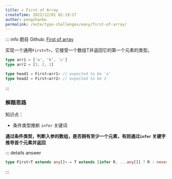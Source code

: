 ```yaml
---
title: ✔️ First of Array
createTime: 2022/12/01 02:19:27
author: pengzhanbo
permalink: /note/type-challenges/easy/first-of-array/
---
```


::: info 题目
Github: [First of array](https://github.com/type-challenges/type-challenges/blob/main/questions/00014-easy-first/)

实现一个通用`First<T>`，它接受一个数组T并返回它的第一个元素的类型。

``` ts
type arr1 = ['a', 'b', 'c']
type arr2 = [3, 2, 1]

type head1 = First<arr1> // expected to be 'a'
type head2 = First<arr2> // expected to be 3
```
:::

### 解题思路

知识点：
- 条件类型推断 `infer` 关键词

**通过条件类型，判断入参的数组，是否拥有至少一个元素，有则通过`infer` 关键字推导首个元素并返回**

::: details answer
```ts
type First<T extends any[]> = T extends [infer R, ...any[]] ? R : never
```
:::


